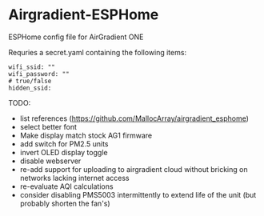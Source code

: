 # Airgradient-ESPHome
ESPHome config file for AirGradient ONE

Requries a secret.yaml containing the following items:
```
wifi_ssid: ""
wifi_password: ""
# true/false
hidden_ssid:
```

TODO:
* list references (https://github.com/MallocArray/airgradient_esphome)
* select better font
* Make display match stock AG1 firmware
* add switch for PM2.5 units
* invert OLED display toggle
* disable webserver
* re-add support for uploading to airgradient cloud without bricking on networks lacking internet access
* re-evaluate AQI calculations
* consider disabling PMS5003 intermittently to extend life of the unit (but probably shorten the fan's)

